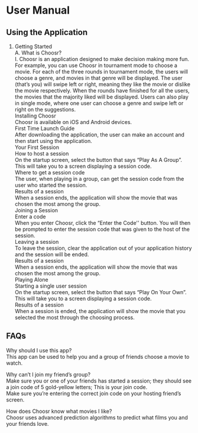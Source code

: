 # User Manual 


## Using the Application

1. Getting Started <br />
A. What is Choosr? <br />
    I. Choosr is an application designed to make decision making more fun. For example, you can use Choosr in tournament mode to choose a movie. For each of the         three rounds in tournament mode, the users will choose a genre, and movies in that genre will be displayed. The user (that’s you) will swipe left or right,         meaning they like the movie or dislike the movie respectively. When the rounds have finished for all the users, the movies that the majority liked will be           displayed. Users can also play in single mode, where one user can choose a genre and swipe left or right on the suggestions. <br />
Installing Choosr <br />
Choosr is available on iOS and Android devices. <br />
First Time Launch Guide<br />
After downloading the application, the user can make an account and  then start using the application.<br />
Your First Session <br />
How to host a session <br />
On the startup screen, select the button that says “Play As A Group”. This will take you to a screen displaying a session code.<br />
Where to get a session code <br />
The user, when playing in a group, can get the session code from the user who started the session.<br />
Results of a session <br />
When a session ends, the application will show the movie that was chosen the most among the group.<br />
Joining a Session <br />
Enter a code <br /> 
When you enter Choosr, click the “Enter the Code'' button. You will then be prompted to enter the session code that was given to the host of the session.<br />
Leaving a session <br />
To leave the session, clear the application out of your application history and the session will be ended.<br />
Results of a session <br />
When a session ends, the application will show the movie that was chosen the most among the group.<br />
Playing Alone <br />
Starting a single user session <br />
On the startup screen, select the button that says “Play On Your Own”. This will take you to a screen displaying a session code.<br />
Results of a session <br />
When a session is ended, the application will show the movie that you selected the most through the choosing process.<br />

## FAQs 

Why should I use this app?<br />
This app can be used to help you and a group of friends choose a movie to watch. <br />

Why can’t I join my friend’s group?<br />
Make sure you or one of your friends has started a session; they should see a join code of 5 gold-yellow letters; This is your join code.<br />
Make sure you’re entering the correct join code on your hosting friend’s screen.<br />
      
How does Choosr know what movies I like?<br />
Choosr uses advanced prediction algorithms to predict what films you and your friends love.<br />

